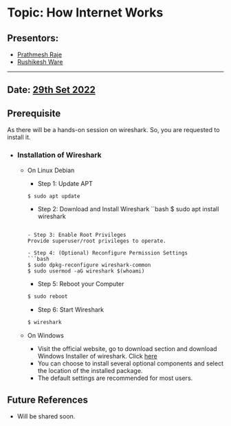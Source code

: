 # Topic: How Internet Works
## Presentors: 
- [Prathmesh Raje](https://github.com/prathameshraje23)
- [Rushikesh Ware](https://github.com/rushiware)
---
## Date: [29th  Set 2022]()

## Prerequisite
As there will be a hands-on session on wireshark. So, you are requested to install it.
- ### Installation of Wireshark
  - On Linux Debian
    - Step 1: Update APT
    ```bash
    $ sudo apt update
    ```
    
    - Step 2: Download and Install Wireshark
    ``bash
    $ sudo apt install wireshark
    ```
    
    - Step 3: Enable Root Privileges
    Provide superuser/root privileges to operate.

    - Step 4: (Optional) Reconfigure Permission Settings
    ```bash
    $ sudo dpkg-reconfigure wireshark-common
    $ sudo usermod -aG wireshark $(whoami)
    ```
    
    - Step 5: Reboot your Computer
    ```bash
    $ sudo reboot
    ```
    
    - Step 6: Start Wireshark
    ```bash
    $ wireshark
    ```
  - On Windows
    - Visit the official website, go to download section and download Windows Installer of wireshark. Click [here](https://www.wireshark.org/#download)
    - You can choose to install several optional components and select the location of the installed package. 
    - The default settings are recommended for most users.


## Future References
- Will be shared soon.
